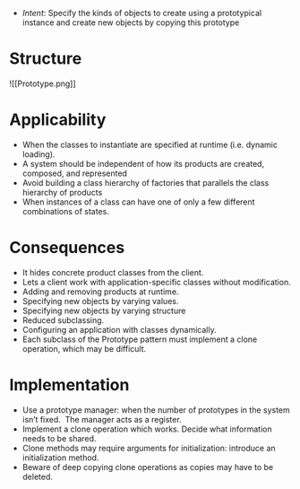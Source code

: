 * *Intent*: Specify the kinds of objects to create using a prototypical instance and create new objects by copying this prototype

# Structure
![[Prototype.png]]

# Applicability
* When the classes to instantiate are specified at runtime (i.e. dynamic loading).
* A system should be independent of how its products are created, composed, and represented
* Avoid building a class hierarchy of factories that parallels the class hierarchy of products
* When instances of a class can have one of only a few different combinations of states.

# Consequences
* It hides concrete product classes from the client.
* Lets a client work with application-specific classes without modification.
* Adding and removing products at runtime.
* Specifying new objects by varying values.
* Specifying new objects by varying structure
* Reduced subclassing.
* Configuring an application with classes dynamically.
* Each subclass of the Prototype pattern must implement a clone operation, which may be difficult.

# Implementation
* Use a prototype manager: when the number of prototypes in the system isn’t fixed.  The manager acts as a register.
* Implement a clone operation which works. Decide what information needs to be shared.
* Clone methods may require arguments for initialization: introduce an initialization method.
* Beware of deep copying clone operations as copies may have to be deleted.